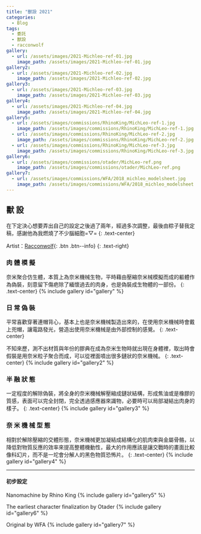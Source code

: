 ```yaml
---
title: "獸設 2021"
categories:
  - Blog
tags:
  - 委託
  - 獸設
  - racconwolf
gallery:
  - url: /assets/images/2021-Michleo-ref-01.jpg
    image_path: /assets/images/2021-Michleo-ref-01.jpg
gallery2:
  - url: /assets/images/2021-Michleo-ref-02.jpg
    image_path: /assets/images/2021-Michleo-ref-02.jpg
gallery3:
  - url: /assets/images/2021-Michleo-ref-03.jpg
    image_path: /assets/images/2021-Michleo-ref-03.jpg
gallery4:
  - url: /assets/images/2021-Michleo-ref-04.jpg
    image_path: /assets/images/2021-Michleo-ref-04.jpg
gallery5:
  - url: /assets/images/commissions/RhinoKing/MichLeo-ref-1.jpg
    image_path: /assets/images/commissions/RhinoKing/MichLeo-ref-1.jpg
  - url: /assets/images/commissions/RhinoKing/MichLeo-ref-2.jpg
    image_path: /assets/images/commissions/RhinoKing/MichLeo-ref-2.jpg
  - url: /assets/images/commissions/RhinoKing/MichLeo-ref-3.jpg
    image_path: /assets/images/commissions/RhinoKing/MichLeo-ref-3.jpg    
gallery6:
  - url: /assets/images/commissions/otader/MichLeo-ref.png
    image_path: /assets/images/commissions/otader/MichLeo-ref.png
gallery7:
  - url: /assets/images/commissions/WFA/2018_michleo_modelsheet.jpg
    image_path: /assets/images/commissions/WFA/2018_michleo_modelsheet.jpg
---
```


## 獸 設

在下定決心想要弄出自己的設定之後過了兩年，經過多次調整，最後由粽子替我定稿，感謝他為我燃燒了不少腦細胞=▽=
{: .text-center}

Artist：[Racconwolf](https://twitter.com/racoonwolf){: .btn .btn--info}
{: .text-right}

### 肉 體 模 擬
奈米聚合仿生體，本質上為奈米機械生物，平時藉由壓縮奈米械模擬而成的軀體作為偽裝，刻意留下傷疤除了緬懷過去的肉身，也是偽裝成生物體的一部份。
{: .text-center}
{% include gallery id="gallery" %}

### 日 常 偽 裝
平常喜歡穿著連帽背心，基本上也是奈米機械製造出來的，在使用奈米機械時會戴上兜帽，讓電路發光，營造出使用奈米機械是由外部控制的感覺。
{: .text-center}

不知來歷，測不出材質與年份的膠典在成為奈米生物時就出現在身體裡，取出時會假裝是用奈米粒子聚合而成，可以從裡面噴出很多鏈狀的奈米機械。
{: .text-center}
{% include gallery id="gallery2" %}

### 半 融 狀 態
一定程度的解除偽裝，將全身的奈米機械解壓縮成鏈狀結構，形成焦油或是橡膠的質感，表面可以完全封閉，完全透過感應器來識物，必要時可以局部凝結出肉身的樣子。
{: .text-center}
{% include gallery id="gallery3" %}

### 奈 米 機 械 型 態
相對於解除壓縮的交體形態，奈米機械更加凝結成結構化的肌肉束與金屬骨骼，以降低對物質反應的效率來提高整體機動性，最大的作用應該是讓交戰時的畫面比較像科幻片，而不是一坨會分解人的黑色物質恐怖片。
{: .text-center}
{% include gallery id="gallery4" %}

---

#### 初步設定

Nanomachine by Rhino King
{% include gallery id="gallery5" %}

The earliest character finalization by Otader
{% include gallery id="gallery6" %}

Original by WFA
{% include gallery id="gallery7" %}

